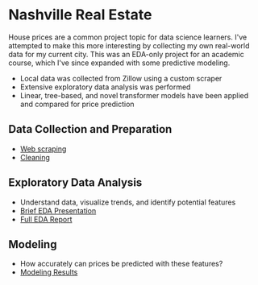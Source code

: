 # Nashville Real Estate

House prices are a common project topic for data science learners. I've attempted to make this more interesting by collecting my own real-world data for my current city. This was an EDA-only project for an academic course, which I've since expanded with some predictive modeling.
- Local data was collected from Zillow using a custom scraper
- Extensive exploratory data analysis was performed
- Linear, tree-based, and novel transformer models have been applied and compared for price prediction

## Data Collection and Preparation
-  [Web scraping](scrape.md)
-  [Cleaning](data/2_cleaned/clean_data.Rmd)

## Exploratory Data Analysis
- Understand data, visualize trends, and identify potential features
- [Brief EDA Presentation](brief_presentation.pdf)
- [Full EDA Report](final_report.pdf)

## Modeling
- How accurately can prices be predicted with these features?
- [Modeling Results](modeling/modeling.md)
